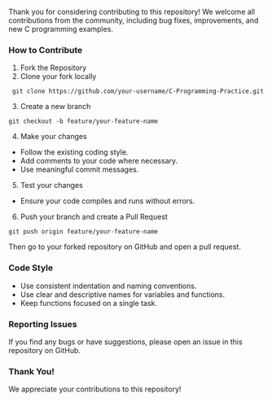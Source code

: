 Thank you for considering contributing to this repository! We welcome all contributions from the community, including bug fixes, improvements, and new C programming examples.

### How to Contribute
1. Fork the Repository
2. Clone your fork locally
```
 git clone https://github.com/your-username/C-Programming-Practice.git
```
3. Create a new branch
```
git checkout -b feature/your-feature-name
```
4. Make your changes
- Follow the existing coding style.
- Add comments to your code where necessary.
- Use meaningful commit messages.
5. Test your changes
- Ensure your code compiles and runs without errors.
6. Push your branch and create a Pull Request
```
git push origin feature/your-feature-name
```
Then go to your forked repository on GitHub and open a pull request.

### Code Style
- Use consistent indentation and naming conventions.
- Use clear and descriptive names for variables and functions.
- Keep functions focused on a single task.

### Reporting Issues
If you find any bugs or have suggestions, please open an issue in this repository on GitHub.

### Thank You!
We appreciate your contributions to this repository!
